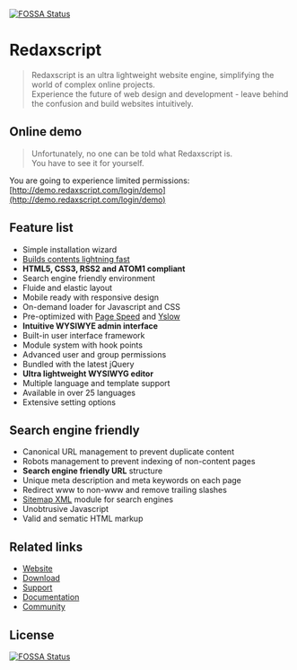 [![FOSSA Status](https://app.fossa.com/api/projects/git%2Bgithub.com%2Fptrsec%2Fredaxscript.svg?type=shield)](https://app.fossa.com/projects/git%2Bgithub.com%2Fptrsec%2Fredaxscript?ref=badge_shield)

Redaxscript
===========

> Redaxscript is an ultra lightweight website engine, simplifying the world of complex online projects.  
Experience the future of web design and development - leave behind the confusion and build websites intuitively.


Online demo
-----------

> Unfortunately, no one can be told what Redaxscript is.  
You have to see it for yourself.

You are going to experience limited permissions: [http://demo.redaxscript.com/login/demo](http://demo.redaxscript.com/login/demo)


Feature list
------------

* Simple installation wizard
* [Builds contents lightning fast](http://redaxscript.com/general/benchmark/page-load-time)
* **HTML5, CSS3, RSS2 and ATOM1 compliant**
* Search engine friendly environment
* Fluide and elastic layout
* Mobile ready with responsive design
* On-demand loader for Javascript and CSS
* Pre-optimized with [Page Speed](http://redaxscript.com/general/benchmark/google-page-speed) and [Yslow](http://redaxscript.com/general/benchmark/yahoo-yslow)
* **Intuitive WYSIWYE admin interface**
* Built-in user interface framework
* Module system with hook points
* Advanced user and group permissions
* Bundled with the latest jQuery
* **Ultra lightweight WYSIWYG editor**
* Multiple language and template support
* Available in over 25 languages
* Extensive setting options


Search engine friendly
----------------------

* Canonical URL management to prevent duplicate content
* Robots management to prevent indexing of non-content pages
* **Search engine friendly URL** structure
* Unique meta description and meta keywords on each page
* Redirect www to non-www and remove trailing slashes
* [Sitemap XML](http://redaxscript.com/download/modules/sitemap-xml-module) module for search engines
* Unobtrusive Javascript
* Valid and sematic HTML markup


Related links
-------------

* [Website](http://redaxscript.com)
* [Download](http://redaxscript.com/download)
* [Support](http://redaxscript.com/support)
* [Documentation](http://redaxscript.com/develop/documentation)
* [Community](http://redaxscript.com/community)

## License
[![FOSSA Status](https://app.fossa.com/api/projects/git%2Bgithub.com%2Fptrsec%2Fredaxscript.svg?type=large)](https://app.fossa.com/projects/git%2Bgithub.com%2Fptrsec%2Fredaxscript?ref=badge_large)